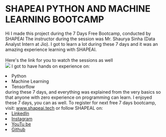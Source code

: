 # SHAPEAI PYTHON AND MACHINE LEARNING BOOTCAMP 
Hi I made this project during the 7 Days Free Bootcamp, conducted by SHAPEAI
</b>
The instructor during the session was Mr. Shaurya Sinha (Data Analyst Intern at Jio). I got to
learn a lot during these 7 days and it was an amazing experience learning with SHAPEAI.
<br><br>Here's the link for you to watch the sessions as well<br> 
<a href="https://www.youtube.com/playlist?list=PL7zl8TDRnbulNEA-59W7wWgCWE8LE0D6h"> <img src="https://github.com/ShapeAI/PYTHON-AND-DATA-ANALYTICS/blob/main/YOUTUBE%20THUMBNAIL-5.png"></a>
I got to have hands on experience on:
<li>Python
<li>Machine Learning
<li>Tensorflow
<br>during these 7 days, and everything was explained from the very basics so that
anyone with zero experience on programming can learn.
I enjoyed these 7 days, you can as well. To register for next free 7 days bootcamp, visit: 
<a href="https://www.shapeai.tech"> www.shapeai.tech</a>
or follow SHAPEAL on:
<li><a href=
"https://in.linkedin.com/company/shapeai">LinkedIn</a>
<li><a href=
"https://www.instagram.com/shape.ai/?hl=en">Instagram</a>
<li><a 
href=
"https://www.youtube.com/channel/UCTOVOLTW9uXWcbISPA">YouTu
be</a>
<li><a href=
"https://github.com/shapeai">Github</a>
